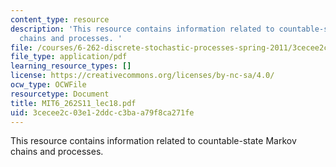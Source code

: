```yaml
---
content_type: resource
description: 'This resource contains information related to countable-state Markov
  chains and processes. '
file: /courses/6-262-discrete-stochastic-processes-spring-2011/3cecee2c03e12ddcc3baa79f8ca271fe_MIT6_262S11_lec18.pdf
file_type: application/pdf
learning_resource_types: []
license: https://creativecommons.org/licenses/by-nc-sa/4.0/
ocw_type: OCWFile
resourcetype: Document
title: MIT6_262S11_lec18.pdf
uid: 3cecee2c-03e1-2ddc-c3ba-a79f8ca271fe
---
```

This resource contains information related to countable-state Markov chains and processes. 